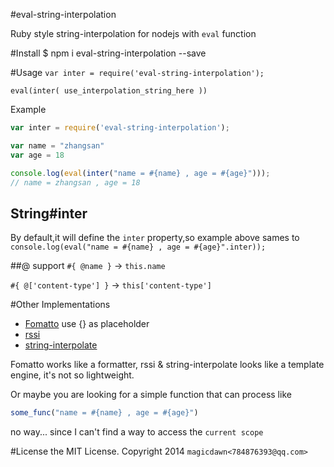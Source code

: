 #eval-string-interpolation

Ruby style string-interpolation for nodejs with `eval` function

#Install
	$ npm i eval-string-interpolation --save
	
#Usage
`var inter = require('eval-string-interpolation');`

`eval(inter( use_interpolation_string_here ))`

Example
```js
var inter = require('eval-string-interpolation');

var name = "zhangsan"
var age = 18

console.log(eval(inter("name = #{name} , age = #{age}")));
// name = zhangsan , age = 18
```

## String#inter
By default,it will define the `inter` property,so example above sames to
`console.log(eval("name = #{name} , age = #{age}".inter));`


##@ support
`#{ @name }` -> `this.name`

`#{ @['content-type'] }` -> `this['content-type']`


#Other Implementations
- [Fomatto](https://github.com/BonsaiDen/Fomatto) use {} as placeholder
- [rssi](https://github.com/mvasilkov/rssi) 
- [string-interpolate](https://github.com/alexeyraspopov/string-interpolate)

Fomatto works like a formatter, rssi & string-interpolate looks like a template engine, it's not so lightweight.

Or maybe you are looking for  a simple function that can process like
```js
some_func("name = #{name} , age = #{age}")
```
no way... since I can't find a way to access the `current scope`

#License
the MIT License. Copyright 2014 `magicdawn<784876393@qq.com>`